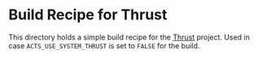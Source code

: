 # Build Recipe for Thrust

This directory holds a simple build recipe for the
[Thrust](https://github.com/NVIDIA/thrust/tree/2.1.0) project. Used in case
`ACTS_USE_SYSTEM_THRUST` is set to `FALSE` for the build.
